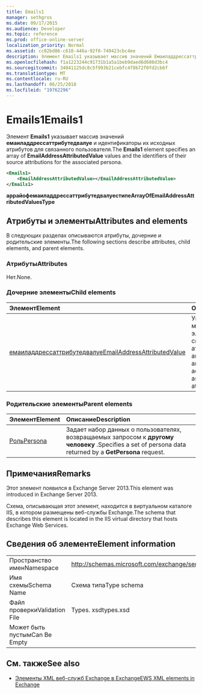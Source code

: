 ```yaml
---
title: Emails1
manager: sethgros
ms.date: 09/17/2015
ms.audience: Developer
ms.topic: reference
ms.prod: office-online-server
localization_priority: Normal
ms.assetid: cc02bd86-c618-446a-92f0-749423cbc4ee
description: Элемент Emails1 указывает массив значений Емаиладдрессаттрибутедвалуе и идентификаторы их исходных атрибутов для связанного пользователя.
ms.openlocfilehash: f1a1223244c91731b1a5a1beb9daed6d680d3bc4
ms.sourcegitcommit: 34041125dc8c5f993b21cebfc4f8b72f0fd2cb6f
ms.translationtype: MT
ms.contentlocale: ru-RU
ms.lasthandoff: 06/25/2018
ms.locfileid: "19762296"
---
```

# <a name="emails1"></a><span data-ttu-id="26cbd-103">Emails1</span><span class="sxs-lookup"><span data-stu-id="26cbd-103">Emails1</span></span>

<span data-ttu-id="26cbd-104">Элемент **Emails1** указывает массив значений **емаиладдрессаттрибутедвалуе** и идентификаторы их исходных атрибутов для связанного пользователя.</span><span class="sxs-lookup"><span data-stu-id="26cbd-104">The **Emails1** element specifies an array of **EmailAddressAttributedValue** values and the identifiers of their source attributions for the associated persona.</span></span> 
  
```XML
<Emails1>
    <EmailAddressAttributedValue></EmailAddressAttributedValue>
</Emails1>
```

 <span data-ttu-id="26cbd-105">**аррайофемаиладдрессаттрибутедвалуестипе**</span><span class="sxs-lookup"><span data-stu-id="26cbd-105">**ArrayOfEmailAddressAttributedValuesType**</span></span>
## <a name="attributes-and-elements"></a><span data-ttu-id="26cbd-106">Атрибуты и элементы</span><span class="sxs-lookup"><span data-stu-id="26cbd-106">Attributes and elements</span></span>

<span data-ttu-id="26cbd-107">В следующих разделах описываются атрибуты, дочерние и родительские элементы.</span><span class="sxs-lookup"><span data-stu-id="26cbd-107">The following sections describe attributes, child elements, and parent elements.</span></span>
  
### <a name="attributes"></a><span data-ttu-id="26cbd-108">Атрибуты</span><span class="sxs-lookup"><span data-stu-id="26cbd-108">Attributes</span></span>

<span data-ttu-id="26cbd-109">Нет.</span><span class="sxs-lookup"><span data-stu-id="26cbd-109">None.</span></span>
  
### <a name="child-elements"></a><span data-ttu-id="26cbd-110">Дочерние элементы</span><span class="sxs-lookup"><span data-stu-id="26cbd-110">Child elements</span></span>

|<span data-ttu-id="26cbd-111">**Элемент**</span><span class="sxs-lookup"><span data-stu-id="26cbd-111">**Element**</span></span>|<span data-ttu-id="26cbd-112">**Описание**</span><span class="sxs-lookup"><span data-stu-id="26cbd-112">**Description**</span></span>|
|:-----|:-----|
|[<span data-ttu-id="26cbd-113">емаиладдрессаттрибутедвалуе</span><span class="sxs-lookup"><span data-stu-id="26cbd-113">EmailAddressAttributedValue</span></span>](emailaddressattributedvalue.md) <br/> |<span data-ttu-id="26cbd-114">Указывает экземпляр массива адресов электронной почты и связанные с ними атрибуты.</span><span class="sxs-lookup"><span data-stu-id="26cbd-114">Specifies an instance of an array of email addresses and their associated attributions.</span></span>  <br/> |
   
### <a name="parent-elements"></a><span data-ttu-id="26cbd-115">Родительские элементы</span><span class="sxs-lookup"><span data-stu-id="26cbd-115">Parent elements</span></span>

|<span data-ttu-id="26cbd-116">**Элемент**</span><span class="sxs-lookup"><span data-stu-id="26cbd-116">**Element**</span></span>|<span data-ttu-id="26cbd-117">**Описание**</span><span class="sxs-lookup"><span data-stu-id="26cbd-117">**Description**</span></span>|
|:-----|:-----|
|[<span data-ttu-id="26cbd-118">Роль</span><span class="sxs-lookup"><span data-stu-id="26cbd-118">Persona</span></span>](persona.md) <br/> |<span data-ttu-id="26cbd-119">Задает набор данных о пользователях, возвращаемых запросом к **другому человеку** .</span><span class="sxs-lookup"><span data-stu-id="26cbd-119">Specifies a set of persona data returned by a **GetPersona** request.</span></span>  <br/> |
   
## <a name="remarks"></a><span data-ttu-id="26cbd-120">Примечания</span><span class="sxs-lookup"><span data-stu-id="26cbd-120">Remarks</span></span>

<span data-ttu-id="26cbd-121">Этот элемент появился в Exchange Server 2013.</span><span class="sxs-lookup"><span data-stu-id="26cbd-121">This element was introduced in Exchange Server 2013.</span></span>
  
<span data-ttu-id="26cbd-122">Схема, описывающая этот элемент, находится в виртуальном каталоге IIS, в котором размещены веб-службы Exchange.</span><span class="sxs-lookup"><span data-stu-id="26cbd-122">The schema that describes this element is located in the IIS virtual directory that hosts Exchange Web Services.</span></span>
  
## <a name="element-information"></a><span data-ttu-id="26cbd-123">Сведения об элементе</span><span class="sxs-lookup"><span data-stu-id="26cbd-123">Element information</span></span>

|||
|:-----|:-----|
|<span data-ttu-id="26cbd-124">Пространство имен</span><span class="sxs-lookup"><span data-stu-id="26cbd-124">Namespace</span></span>  <br/> |http://schemas.microsoft.com/exchange/services/2006/types  <br/> |
|<span data-ttu-id="26cbd-125">Имя схемы</span><span class="sxs-lookup"><span data-stu-id="26cbd-125">Schema Name</span></span>  <br/> |<span data-ttu-id="26cbd-126">Схема типа</span><span class="sxs-lookup"><span data-stu-id="26cbd-126">Type schema</span></span>  <br/> |
|<span data-ttu-id="26cbd-127">Файл проверки</span><span class="sxs-lookup"><span data-stu-id="26cbd-127">Validation File</span></span>  <br/> |<span data-ttu-id="26cbd-128">Types. xsd</span><span class="sxs-lookup"><span data-stu-id="26cbd-128">types.xsd</span></span>  <br/> |
|<span data-ttu-id="26cbd-129">Может быть пустым</span><span class="sxs-lookup"><span data-stu-id="26cbd-129">Can Be Empty</span></span>  <br/> ||
   
## <a name="see-also"></a><span data-ttu-id="26cbd-130">См. также</span><span class="sxs-lookup"><span data-stu-id="26cbd-130">See also</span></span>



- [<span data-ttu-id="26cbd-131">Элементы XML веб-служб Exchange в Exchange</span><span class="sxs-lookup"><span data-stu-id="26cbd-131">EWS XML elements in Exchange</span></span>](ews-xml-elements-in-exchange.md)

